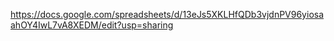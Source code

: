 https://docs.google.com/spreadsheets/d/13eJs5XKLHfQDb3vjdnPV96yiosaahOY4IwL7vA8XEDM/edit?usp=sharing
